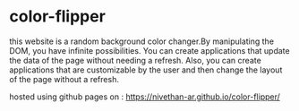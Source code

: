 # color-flipper
this website is a random background color changer.By manipulating the DOM, you have infinite possibilities. 
You can create applications that update the data of the page without needing a refresh. 
Also, you can create applications that are customizable by the user and then change the layout of the page without a refresh.

hosted using github pages on : https://nivethan-ar.github.io/color-flipper/
